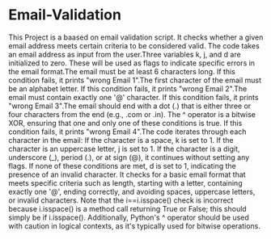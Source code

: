 # Email-Validation
This Project is a baased on email validation script. It checks whether a given email address meets certain criteria to be considered valid. The code takes an email address as input from the user.Three variables k, j, and d are initialized to zero. These will be used as flags to indicate specific errors in the email format.The email must be at least 6 characters long. If this condition fails, it prints "wrong Email 1".The first character of the email must be an alphabet letter. If this condition fails, it prints "wrong Email 2".The email must contain exactly one '@' character. If this condition fails, it prints "wrong Email 3".The email should end with a dot (.) that is either three or four characters from the end (e.g., .com or .in). The ^ operator is a bitwise XOR, ensuring that one and only one of these conditions is true. If this condition fails, it prints "wrong Email 4".The code iterates through each character in the email:
If the character is a space, k is set to 1.
If the character is an uppercase letter, j is set to 1.
If the character is a digit, underscore (_), period (.), or at sign (@), it continues without setting any flags.
If none of these conditions are met, d is set to 1, indicating the presence of an invalid character.
It checks for a basic email format that meets specific criteria such as length, starting with a letter, containing exactly one '@', ending correctly, and avoiding spaces, uppercase letters, or invalid characters. Note that the i==i.isspace() check is incorrect because i.isspace() is a method call returning True or False; this should simply be if i.isspace(). Additionally, Python's ^ operator should be used with caution in logical contexts, as it's typically used for bitwise operations.
